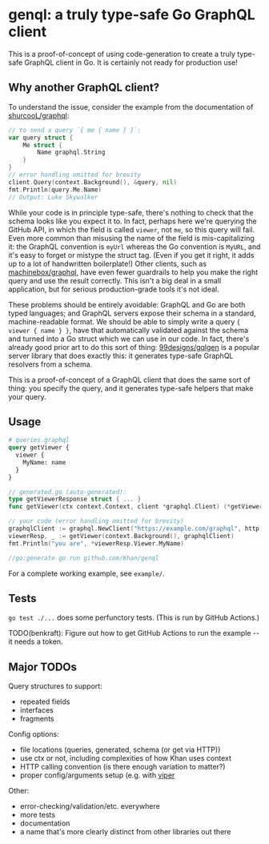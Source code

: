 # genql: a truly type-safe Go GraphQL client

This is a proof-of-concept of using code-generation to create a truly type-safe GraphQL client in Go.  It is certainly not ready for production use!

## Why another GraphQL client?

To understand the issue, consider the example from the documentation of [shurcooL/graphql](https://github.com/shurcooL/graphql/):
```go
// to send a query `{ me { name } }`:
var query struct {
	Me struct {
		Name graphql.String
	}
}
// error handling omitted for brevity
client.Query(context.Background(), &query, nil)
fmt.Println(query.Me.Name)
// Output: Luke Skywalker
```
While your code is in principle type-safe, there's nothing to check that the schema looks like you expect it to.  In fact, perhaps here we're querying the GitHub API, in which the field is called `viewer`, not `me`, so this query will fail.  Even more common than misusing the name of the field is mis-capitalizing it: the GraphQL convention is `myUrl` whereas the Go convention is `MyURL`, and it's easy to forget or mistype the struct tag.  (Even if you get it right, it adds up to a lot of handwritten boilerplate!)  Other clients, such as [machinebox/graphql](https://github.com/machinebox/graphql), have even fewer guardrails to help you make the right query and use the result correctly.  This isn't a big deal in a small application, but for serious production-grade tools it's not ideal.

These problems should be entirely avoidable: GraphQL and Go are both typed languages; and GraphQL servers expose their schema in a standard, machine-readable format.  We should be able to simply write a query `{ viewer { name } }`, have that automatically validated against the schema and turned into a Go struct which we can use in our code.  In fact, there's already good prior art to do this sort of thing: [99designs/gqlgen](https://github.com/99designs/gqlgen) is a popular server library that does exactly this: it generates type-safe GraphQL resolvers from a schema.

This is a proof-of-concept of a GraphQL client that does the same sort of thing: you specify the query, and it generates type-safe helpers that make your query.

## Usage

```graphql
# queries.graphql
query getViewer {
  viewer {
    MyName: name
  }
}
```

```go
// generated.go (auto-generated):
type getViewerResponse struct { ... }
func getViewer(ctx context.Context, client *graphql.Client) (*getViewerResponse, error) { ... }

// your code (error handling omitted for brevity)
graphqlClient := graphql.NewClient("https://example.com/graphql", http.DefaultClient)
viewerResp, _ := getViewer(context.Background(), graphqlClient)
fmt.Println("you are", *viewerResp.Viewer.MyName)

//go:generate go run github.com/Khan/genql
```

For a complete working example, see `example/`.

## Tests

`go test ./...` does some perfunctory tests.  (This is run by GitHub Actions.)

TODO(benkraft): Figure out how to get GitHub Actions to run the example -- it needs a token.

## Major TODOs

Query structures to support:
- repeated fields
- interfaces
- fragments

Config options:
- file locations (queries, generated, schema (or get via HTTP))
- use ctx or not, including complexities of how Khan uses context
- HTTP calling convention (is there enough variation to matter?)
- proper config/arguments setup (e.g. with [viper](https://github.com/spf13/viper)

Other:
- error-checking/validation/etc. everywhere
- more tests
- documentation
- a name that's more clearly distinct from other libraries out there

